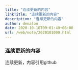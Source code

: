 ```yaml
---
title: "连续更新的内容"
linkTitle: "连续更新的内容"
description: "连续更新的内容"
author: denalon
date: 2020-10-10T09:01:40+08:00
url: /web/note/2020101000.html
---
```


### 连续更新的内容

连续更新，内容引用github



